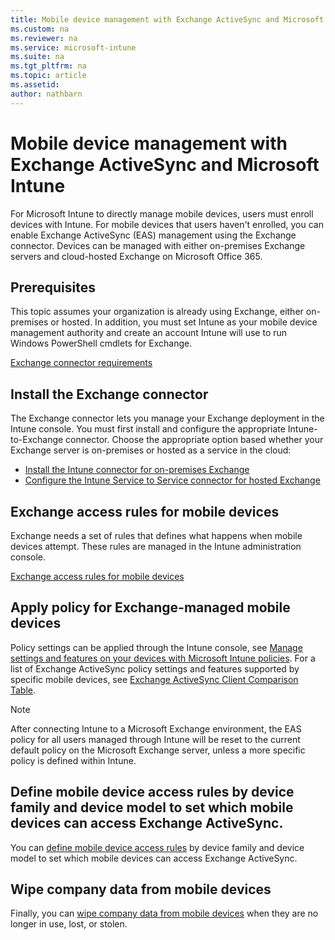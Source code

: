 ```yaml
---
title: Mobile device management with Exchange ActiveSync and Microsoft Intune
ms.custom: na
ms.reviewer: na
ms.service: microsoft-intune
ms.suite: na
ms.tgt_pltfrm: na
ms.topic: article
ms.assetid:
author: nathbarn
---
```

# Mobile device management with Exchange ActiveSync and Microsoft Intune
For Microsoft Intune to directly manage mobile devices, users must enroll devices with Intune. For mobile devices that users haven't enrolled, you can enable Exchange ActiveSync (EAS) management using the Exchange connector. Devices can be managed with either on-premises Exchange servers and cloud-hosted Exchange on Microsoft Office 365.

## Prerequisites ##

This topic assumes your organization is already using Exchange, either on-premises or hosted. In addition, you must set Intune as your mobile device management authority and create an account Intune will use to run Windows PowerShell cmdlets for Exchange.

[Exchange connector requirements](intune-exchange-connector-requirements.md)

## Install the Exchange connector
The Exchange connector lets you manage your Exchange deployment in the Intune console. You must first install and configure the appropriate Intune-to-Exchange connector. Choose the appropriate option based whether your Exchange server is on-premises or hosted as a service in the cloud:

-   [Install the Intune connector for on-premises Exchange](.\intune-on-premises-exchange-connector.md)
-   [Configure the Intune Service to Service connector for hosted Exchange](.\intune-service-to-service-exchange-connector.md)

## Exchange access rules for mobile devices ##

Exchange needs a set of rules that defines what happens when mobile devices attempt. These rules are managed in the Intune administration console.

[Exchange access rules for mobile devices](exchange-access-rules-for-mobile-devices.md)

## Apply policy for Exchange-managed mobile devices
Policy settings can be applied through the Intune console, see [Manage settings and features on your devices with Microsoft Intune policies](manage-settings-and-features-on-your-devices-with-microsoft-intune-policies.md). For a list of Exchange ActiveSync policy settings and features supported by specific mobile devices, see [Exchange ActiveSync Client Comparison Table](http://go.microsoft.com/fwlink/?LinkId=247270).

> [!NOTE]
> After connecting Intune to a Microsoft Exchange environment, the EAS policy for all users managed through Intune will be reset to the current default policy on the Microsoft Exchange server, unless a more specific policy is defined within Intune.

## Define mobile device access rules by device family and device model to set which mobile devices can access Exchange ActiveSync.
You can [define mobile device access rules](..\exchange-access-rules-for-mobile-devices.md) by device family and device model to set which mobile devices can access Exchange ActiveSync.

## Wipe company data from mobile devices
Finally, you can [wipe company data from mobile devices](..\intune-service-to-service-exchange-connector.md) when they are no longer in use, lost, or stolen.
